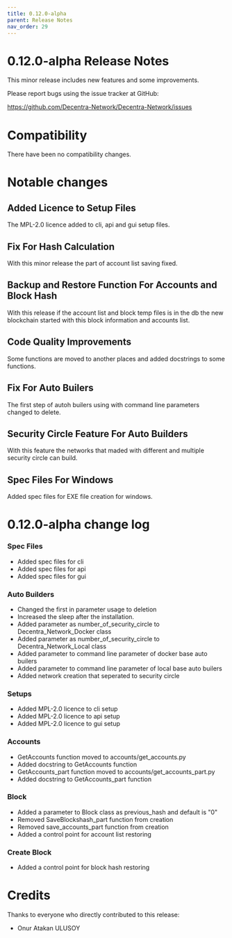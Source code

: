 ```yaml
---
title: 0.12.0-alpha
parent: Release Notes
nav_order: 29
---
```


0.12.0-alpha Release Notes
====================

This minor release includes new features and some improvements.

Please report bugs using the issue tracker at GitHub:

  <https://github.com/Decentra-Network/Decentra-Network/issues>

Compatibility
==============

There have been no compatibility changes.

Notable changes
===============

## Added Licence to Setup Files

The MPL-2.0 licence added to cli, api and gui setup files.

## Fix For Hash Calculation

With this minor release the part of account list saving fixed.

## Backup and Restore Function For Accounts and Block Hash

With this release if the account list and block temp files is 
in the db the new blockchain started with this block information 
and accounts list.

## Code Quality Improvements

Some functions are moved to another places and added docstrings 
to some functions.

## Fix For Auto Builers

The first step of autoh builers using with command line parameters 
changed to delete.

## Security Circle Feature For Auto Builders

With this feature the networks that maded with different and multiple 
security circle can build.

## Spec Files For Windows

Added spec files for EXE file creation for windows.

0.12.0-alpha change log
=================

### Spec Files
- Added spec files for cli
- Added spec files for api
- Added spec files for gui

### Auto Builders
- Changed the first in parameter usage to deletion
- Increased the sleep after the installation.
- Added parameter as number_of_security_circle to Decentra_Network_Docker class
- Added parameter as number_of_security_circle to Decentra_Network_Local class
- Added parameter to command line parameter of docker base auto builers 
- Added parameter to command line parameter of local base auto builers 
- Added network creation that seperated to security circle

### Setups
- Added MPL-2.0 licence to cli setup
- Added MPL-2.0 licence to api setup
- Added MPL-2.0 licence to gui setup

### Accounts
- GetAccounts function moved to accounts/get_accounts.py
- Added docstring to GetAccounts function
- GetAccounts_part function moved to accounts/get_accounts_part.py
- Added docstring to GetAccounts_part function

### Block
- Added a parameter to Block class as previous_hash and default is "0"
- Removed SaveBlockshash_part function from creation
- Removed save_accounts_part function from creation
- Added a control point for account list restoring

### Create Block
- Added a control point for block hash restoring

Credits
=======

Thanks to everyone who directly contributed to this release:

- Onur Atakan ULUSOY
